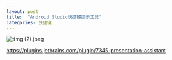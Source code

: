 ```yaml
---
layout: post
title:  "Android Studio快捷键提示工具"
categories: 快捷键
---
```


![timg (2).jpeg](https://plugins.jetbrains.com/files/7345/screenshot_14337.png)

https://plugins.jetbrains.com/plugin/7345-presentation-assistant

